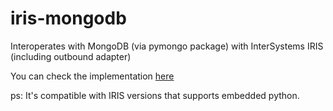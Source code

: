 # iris-mongodb
Interoperates with MongoDB (via pymongo package) with InterSystems IRIS (including outbound adapter)

You can check the implementation [here](/src/test.cls)

ps: It's compatible with IRIS versions that supports embedded python.
